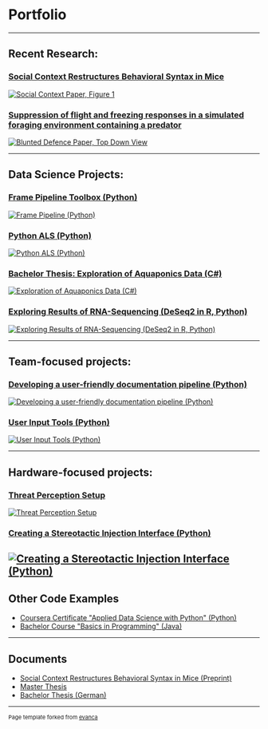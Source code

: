 # Portfolio
---

## Recent Research:
### [Social Context Restructures Behavioral Syntax in Mice](https://github.com/Marti-Ritter/social-context-restructures-behavioral-syntax-in-mice)
[![Social Context Paper, Figure 1](images/SocialContext_SupplFig1PanelA.png)](https://github.com/Marti-Ritter/social-context-restructures-behavioral-syntax-in-mice)

### [Suppression of flight and freezing responses in a simulated foraging environment containing a predator](https://github.com/Marti-Ritter/contextual-modulation-and-blunted-defensive-responses-to-predators)
[![Blunted Defence Paper, Top Down View](images/BluntedDefence_TopDownRatPresence.png)](https://github.com/Marti-Ritter/contextual-modulation-and-blunted-defensive-responses-to-predators)

---

## Data Science Projects:
### [Frame Pipeline Toolbox (Python)](https://github.com/Marti-Ritter/behavioral-analysis/tree/main/frame_pipeline)
[![Frame Pipeline (Python)](images/merged_example.gif)](https://github.com/Marti-Ritter/behavioral-analysis/tree/main/frame_pipeline)

### [Python ALS (Python)](https://github.com/Marti-Ritter/python-als)
[![Python ALS (Python)](images/PythonAls_Overview.png)](https://github.com/Marti-Ritter/python-als)

### [Bachelor Thesis: Exploration of Aquaponics Data (C#)](https://github.com/Marti-Ritter/Portfolio/tree/main/Exploring%20Aquaponics%20Data%20(C%23))
[![Exploration of Aquaponics Data (C#)](images/Visev_display.png)](https://github.com/Marti-Ritter/Portfolio/tree/main/Exploring%20Aquaponics%20Data%20(C%23))

### [Exploring Results of RNA-Sequencing (DeSeq2 in R, Python)](https://github.com/Marti-Ritter/Portfolio/tree/main/Exploring%20Changes%20in%20Gene%20Expression%20(R%20and%20Python))
[![Exploring Results of RNA-Sequencing (DeSeq2 in R, Python)](images/Dashboard.jpg)](https://github.com/Marti-Ritter/Portfolio/tree/main/Exploring%20Changes%20in%20Gene%20Expression%20(R%20and%20Python))

---

## Team-focused projects:
### [Developing a user-friendly documentation pipeline (Python)](https://github.com/Marti-Ritter/Portfolio/tree/main/Automatic%20Documentation%20Processor%20(Python))
[![Developing a user-friendly documentation pipeline (Python)](images/Processor.jpg)](https://github.com/Marti-Ritter/Portfolio/tree/main/Automatic%20Documentation%20Processor%20(Python))

### [User Input Tools (Python)](https://github.com/Marti-Ritter/behavioral-analysis/tree/main/user_input)
[![User Input Tools (Python)](images/UserInput_TaggingGui.png)](https://github.com/Marti-Ritter/behavioral-analysis/tree/main/user_input)

---

## Hardware-focused projects:
### [Threat Perception Setup](https://github.com/Marti-Ritter/Portfolio/tree/main/Threat%20Perception%20Setup%20(Python%20and%20Matlab))
[![Threat Perception Setup](images/Setup_Structure.png)](https://github.com/Marti-Ritter/Portfolio/tree/main/Threat%20Perception%20Setup%20(Python%20and%20Matlab))

### [Creating a Stereotactic Injection Interface (Python)](https://github.com/Marti-Ritter/Portfolio/tree/main/Injection%20Interface%20(Python))
[![Creating a Stereotactic Injection Interface (Python)](images/Details.jpg)](https://github.com/Marti-Ritter/Portfolio/tree/main/Injection%20Interface%20(Python))
---

## Other Code Examples
- [Coursera Certificate "Applied Data Science with Python" (Python)](https://github.com/Marti-Ritter/Portfolio/tree/main/Coursera%20Applied%20Data%20Science%20(Python))
- [Bachelor Course "Basics in Programming" (Java)](https://github.com/Marti-Ritter/Portfolio/tree/main/Basics%20in%20Programming%20(Java))

---

## Documents
- [Social Context Restructures Behavioral Syntax in Mice (Preprint)](https://www.biorxiv.org/content/10.1101/2025.04.17.648924v2)
- [Master Thesis](https://github.com/Marti-Ritter/Portfolio/tree/main/Threat%20Perception%20Setup%20(Python%20and%20Matlab)/Master%20thesis.pdf)
- [Bachelor Thesis (German)](https://github.com/Marti-Ritter/Portfolio/tree/main/Exploring%20Aquaponics%20Data%20(C%23)/Bachelorarbeit.pdf)

---

<p style="font-size:11px">Page template forked from <a href="https://github.com/evanca/quick-portfolio">evanca</a></p>
<!-- Remove above link if you don't want to attibute -->
